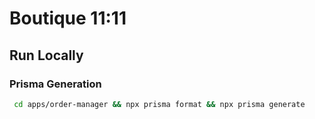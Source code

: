 # Boutique 11:11

## Run Locally

### Prisma Generation

```bash
 cd apps/order-manager && npx prisma format && npx prisma generate
```
